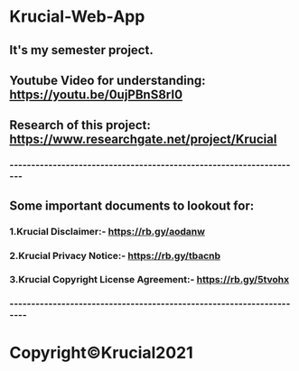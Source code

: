 # Krucial-Web-App
## It's my semester project.

## Youtube Video for understanding: https://youtu.be/0ujPBnS8rI0
## Research of this project: https://www.researchgate.net/project/Krucial

### --------------------------------------------------------------------

## Some important documents to lookout for:
### 1.Krucial Disclaimer:-  https://rb.gy/aodanw
### 2.Krucial Privacy Notice:-  https://rb.gy/tbacnb
### 3.Krucial Copyright License Agreement:-  https://rb.gy/5tvohx

### ---------------------------------------------------------------------
# Copyright©Krucial2021


